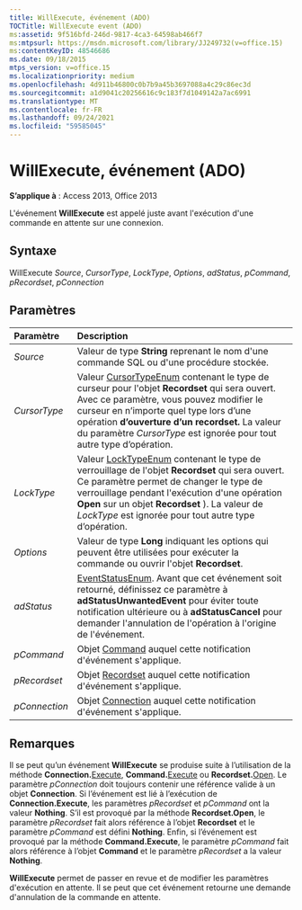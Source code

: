 ```yaml
---
title: WillExecute, événement (ADO)
TOCTitle: WillExecute event (ADO)
ms:assetid: 9f516bfd-246d-9817-4ca3-64598ab466f7
ms:mtpsurl: https://msdn.microsoft.com/library/JJ249732(v=office.15)
ms:contentKeyID: 48546686
ms.date: 09/18/2015
mtps_version: v=office.15
ms.localizationpriority: medium
ms.openlocfilehash: 4d911b46800c0b7b9a45b3697088a4c29c86ec3d
ms.sourcegitcommit: a1d9041c20256616c9c183f7d1049142a7ac6991
ms.translationtype: MT
ms.contentlocale: fr-FR
ms.lasthandoff: 09/24/2021
ms.locfileid: "59585045"
---
```

# <a name="willexecute-event-ado"></a>WillExecute, événement (ADO)

**S’applique à** : Access 2013, Office 2013

L'événement **WillExecute** est appelé juste avant l'exécution d'une commande en attente sur une connexion.

## <a name="syntax"></a>Syntaxe

WillExecute *Source*, *CursorType*, *LockType*, *Options*, *adStatus*, *pCommand*, *pRecordset*, *pConnection*

## <a name="parameters"></a>Paramètres

|Paramètre|Description|
|:--------|:----------|
|*Source* |Valeur de type **String** reprenant le nom d'une commande SQL ou d'une procédure stockée.|
|*CursorType* |Valeur [CursorTypeEnum](cursortypeenum.md) contenant le type de curseur pour l'objet **Recordset** qui sera ouvert. Avec ce paramètre, vous pouvez modifier le curseur en n’importe quel type lors d’une opération **d’ouverture d’un recordset.** [](open-method-ado-recordset.md) La valeur du paramètre *CursorType* est ignorée pour tout autre type d’opération.|
|*LockType* |Valeur [LockTypeEnum](locktypeenum.md) contenant le type de verrouillage de l'objet **Recordset** qui sera ouvert. Ce paramètre permet de changer le type de verrouillage pendant l'exécution d'une opération **Open** sur un objet **Recordset** ). La valeur de *LockType* est ignorée pour tout autre type d’opération.|
|*Options* |Valeur de type **Long** indiquant les options qui peuvent être utilisées pour exécuter la commande ou ouvrir l'objet **Recordset**.|
|*adStatus* |[EventStatusEnum](eventstatusenum.md). Avant que cet événement soit retourné, définissez ce paramètre à **adStatusUnwantedEvent** pour éviter toute notification ultérieure ou à **adStatusCancel** pour demander l'annulation de l'opération à l'origine de l'événement.|
|*pCommand* |Objet [Command](command-object-ado.md) auquel cette notification d'événement s'applique.|
|*pRecordset* |Objet [Recordset](recordset-object-ado.md) auquel cette notification d'événement s'applique.|
|*pConnection* |Objet [Connection](connection-object-ado.md) auquel cette notification d'événement s'applique.|

## <a name="remarks"></a>Remarques

Il se peut qu’un événement **WillExecute** se produise suite à l’utilisation de la méthode **Connection.**[Execute](https://docs.microsoft.com/office/vba/access/concepts/miscellaneous/execute-method-ado-connection), **Command.**[Execute](https://docs.microsoft.com/office/vba/access/concepts/miscellaneous/execute-method-ado-command) ou **Recordset.**[Open](open-method-ado-recordset.md). Le paramètre *pConnection* doit toujours contenir une référence valide à un objet **Connection**. Si l’événement est lié à l’exécution de **Connection.Execute**, les paramètres *pRecordset* et *pCommand* ont la valeur **Nothing**. S’il est provoqué par la méthode **Recordset.Open**, le paramètre *pRecordset* fait alors référence à l’objet **Recordset** et le paramètre *pCommand* est défini  **Nothing**. Enfin, si l’événement est provoqué par la méthode **Command.Execute**, le paramètre *pCommand* fait alors référence à l’objet **Command** et le paramètre *pRecordset* a la valeur **Nothing**.

**WillExecute** permet de passer en revue et de modifier les paramètres d'exécution en attente. Il se peut que cet événement retourne une demande d'annulation de la commande en attente.

